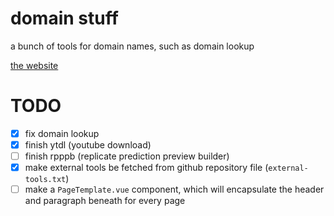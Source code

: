 # domain stuff

a bunch of tools for domain names, such as domain lookup

[the website](https://qaptivator.github.io/domain-stuff/)

# TODO

- [x] fix domain lookup
- [x] finish ytdl (youtube download)
- [ ] finish rpppb (replicate prediction preview builder)
- [x] make external tools be fetched from github repository file (`external-tools.txt`)
- [ ] make a `PageTemplate.vue` component, which will encapsulate the header and paragraph beneath for every page
